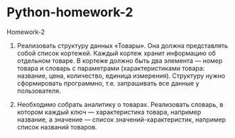 # Python-homework-2
Homework-2

1. Реализовать структуру данных «Товары». Она должна представлять собой список кортежей. Каждый кортеж хранит информацию
об отдельном товаре. В кортеже должно быть два элемента — номер товара и словарь с параметрами (характеристиками товара:
название, цена, количество, единица измерения). Структуру нужно сформировать программно, т.е. запрашивать все данные у пользователя.



2. Необходимо собрать аналитику о товарах. Реализовать словарь, в котором каждый ключ — характеристика товара,
например название, а значение — список значений-характеристик, например список названий товаров.
